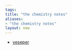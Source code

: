 ```yaml
---
tags: 
title: "the chemistry notes"
aliases:
- "the chemistry notes"
layout: new
---
```


- [veseper](veseper.md)